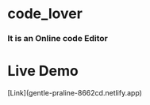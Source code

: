 # code_lover

<h3>It is an Online code Editor</h3>

<h1> Live Demo </h1>
[Link](gentle-praline-8662cd.netlify.app)

